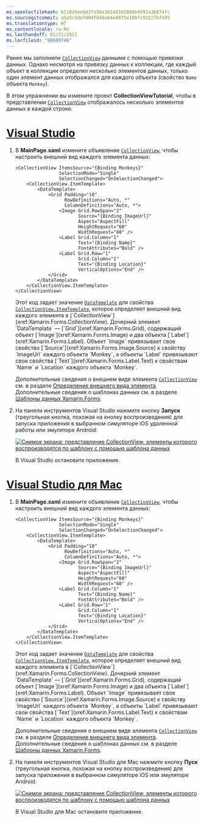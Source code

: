 ```yaml
---
ms.openlocfilehash: 6118d4ee8d2fa56a3b14d3d280db4991a36874fc
ms.sourcegitcommit: a5a5c5de7d04f046a64e4875e180fc93227bf495
ms.translationtype: HT
ms.contentlocale: ru-RU
ms.lasthandoff: 01/21/2021
ms.locfileid: "98689746"
---
```

Ранее мы заполнили [`CollectionView`](xref:Xamarin.Forms.CollectionView) данными с помощью привязки данных. Однако несмотря на привязку данных к коллекции, где каждый объект в коллекции определял несколько элементов данных, только один элемент данных отображался для каждого объекта (свойство `Name` объекта `Monkey`).

В этом упражнении вы измените проект **CollectionViewTutorial**, чтобы в представлении [`CollectionView`](xref:Xamarin.Forms.CollectionView) отображалось несколько элементов данных в каждой строке.

# <a name="visual-studio"></a>[Visual Studio](#tab/vswin)

1. В **MainPage.xaml** измените объявление [`CollectionView`](xref:Xamarin.Forms.CollectionView), чтобы настроить внешний вид каждого элемента данных:

    ```xaml
    <CollectionView ItemsSource="{Binding Monkeys}"
                    SelectionMode="Single"
                    SelectionChanged="OnSelectionChanged">
        <CollectionView.ItemTemplate>
            <DataTemplate>
                <Grid Padding="10"
                      RowDefinitions="Auto, *"
                      ColumnDefinitions="Auto, *">
                    <Image Grid.RowSpan="2"
                           Source="{Binding ImageUrl}"
                           Aspect="AspectFill"
                           HeightRequest="60"
                           WidthRequest="60" />
                    <Label Grid.Column="1"
                           Text="{Binding Name}"
                           FontAttributes="Bold" />
                    <Label Grid.Row="1"
                           Grid.Column="1"
                           Text="{Binding Location}"
                           VerticalOptions="End" />
                </Grid>
            </DataTemplate>
        </CollectionView.ItemTemplate>
    </CollectionView>
    ```

    Этот код задает значение [`DataTemplate`](xref:Xamarin.Forms.DataTemplate) для свойства [`CollectionView.ItemTemplate`](xref:Xamarin.Forms.ItemsView`1.ItemTemplate), которое определяет внешний вид каждого элемента в [`CollectionView`](xref:Xamarin.Forms.CollectionView). Дочерний элемент `DataTemplate` — [`Grid`](xref:Xamarin.Forms.Grid), содержащий объект [`Image`](xref:Xamarin.Forms.Image) и два объекта [`Label`](xref:Xamarin.Forms.Label). Объект `Image` привязывает свое свойство [`Source`](xref:Xamarin.Forms.Image.Source) к свойству `ImageUrl` каждого объекта `Monkey`, а объекты `Label` привязывают свои свойства [`Text`](xref:Xamarin.Forms.Label.Text) к свойствам `Name` и `Location` каждого объекта `Monkey`.

    Дополнительные сведения о внешнем виде элемента [`CollectionView`](xref:Xamarin.Forms.CollectionView) см. в разделе [Определение внешнего вида элемента](~/xamarin-forms/user-interface/collectionview/populate-data.md#define-item-appearance). Дополнительные сведения о шаблонах данных см. в разделе [Шаблоны данных Xamarin.Forms](~/xamarin-forms/app-fundamentals/templates/data-templates/index.md).

1. На панели инструментов Visual Studio нажмите кнопку **Запуск** (треугольная кнопка, похожая на кнопку воспроизведения) для запуска приложения в выбранном симуляторе iOS удаленной работы или эмуляторе Android:

    [![Снимок экрана: представление CollectionView, элементы которого воспроизводятся по шаблону с помощью шаблона данных](../images/customize-item-appearance.png "Представление CollectionView, отображающее шаблонные данные")](../images/customize-item-appearance-large.png#lightbox "Представление CollectionView, отображающее шаблонные данные")

    В Visual Studio остановите приложение.

# <a name="visual-studio-for-mac"></a>[Visual Studio для Mac](#tab/vsmac)

1. В **MainPage.xaml** измените объявление [`CollectionView`](xref:Xamarin.Forms.CollectionView), чтобы настроить внешний вид каждого элемента данных:

    ```xaml
    <CollectionView ItemsSource="{Binding Monkeys}"
                    SelectionMode="Single"
                    SelectionChanged="OnSelectionChanged">
        <CollectionView.ItemTemplate>
            <DataTemplate>
                <Grid Padding="10"
                      RowDefinitions="Auto, *"
                      ColumnDefinitions="Auto, *">
                    <Image Grid.RowSpan="2"
                           Source="{Binding ImageUrl}"
                           Aspect="AspectFill"
                           HeightRequest="60"
                           WidthRequest="60" />
                    <Label Grid.Column="1"
                           Text="{Binding Name}"
                           FontAttributes="Bold" />
                    <Label Grid.Row="1"
                           Grid.Column="1"
                           Text="{Binding Location}"
                           VerticalOptions="End" />
                </Grid>
            </DataTemplate>
        </CollectionView.ItemTemplate>
    </CollectionView>
    ```

    Этот код задает значение [`DataTemplate`](xref:Xamarin.Forms.DataTemplate) для свойства [`CollectionView.ItemTemplate`](xref:Xamarin.Forms.ItemsView`1.ItemTemplate), которое определяет внешний вид каждого элемента в [`CollectionView`](xref:Xamarin.Forms.CollectionView). Дочерний элемент `DataTemplate` — [`Grid`](xref:Xamarin.Forms.Grid), содержащий объект [`Image`](xref:Xamarin.Forms.Image) и два объекта [`Label`](xref:Xamarin.Forms.Label). Объект `Image` привязывает свое свойство [`Source`](xref:Xamarin.Forms.Image.Source) к свойству `ImageUrl` каждого объекта `Monkey`, а объекты `Label` привязывают свои свойства [`Text`](xref:Xamarin.Forms.Label.Text) к свойствам `Name` и `Location` каждого объекта `Monkey`.

    Дополнительные сведения о внешнем виде элемента [`CollectionView`](xref:Xamarin.Forms.CollectionView) см. в разделе [Определение внешнего вида элемента](~/xamarin-forms/user-interface/collectionview/populate-data.md#define-item-appearance). Дополнительные сведения о шаблонах данных см. в разделе [Шаблоны данных Xamarin.Forms](~/xamarin-forms/app-fundamentals/templates/data-templates/index.md).

1. На панели инструментов Visual Studio для Mac нажмите кнопку **Пуск** (треугольная кнопка, похожая на кнопку воспроизведения) для запуска приложения в выбранном симуляторе iOS или эмуляторе Android.

    [![Снимок экрана: представление CollectionView, элементы которого воспроизводятся по шаблону с помощью шаблона данных](../images/customize-item-appearance.png "Представление CollectionView, отображающее шаблонные данные")](../images/customize-item-appearance-large.png#lightbox "Представление CollectionView, отображающее шаблонные данные")

    В Visual Studio для Mac остановите приложение.
